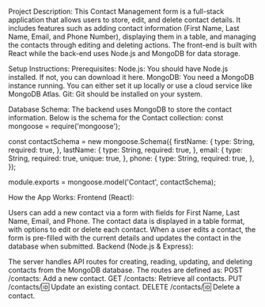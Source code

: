 Project Description:
This Contact Management form is a full-stack application that allows users to store, edit, and delete contact details. It includes features such as adding contact information (First Name, Last Name, Email, and Phone Number), displaying them in a table, and managing the contacts through editing and deleting actions. The front-end is built with React while the back-end uses Node.js and MongoDB for data storage.
  
Setup Instructions:
Prerequisites:
Node.js: You should have Node.js installed. If not, you can download it here.
MongoDB: You need a MongoDB instance running. You can either set it up locally or use a cloud service like MongoDB Atlas.
Git: Git should be installed on your system.

Database Schema:
The backend uses MongoDB to store the contact information. Below is the schema for the Contact collection:
const mongoose = require('mongoose');

const contactSchema = new mongoose.Schema({
  firstName: {
    type: String,
    required: true,
  },
  lastName: {
    type: String,
    required: true,
  },
  email: {
    type: String,
    required: true,
    unique: true,
  },
  phone: {
    type: String,
    required: true,
  },
});

module.exports = mongoose.model('Contact', contactSchema);


How the App Works:
Frontend (React):

Users can add a new contact via a form with fields for First Name, Last Name, Email, and Phone.
The contact data is displayed in a table format, with options to edit or delete each contact.
When a user edits a contact, the form is pre-filled with the current details and updates the contact in the database when submitted.
Backend (Node.js & Express):

The server handles API routes for creating, reading, updating, and deleting contacts from the MongoDB database.
The routes are defined as:
POST /contacts: Add a new contact.
GET /contacts: Retrieve all contacts.
PUT /contacts/:id: Update an existing contact.
DELETE /contacts/:id: Delete a contact.

